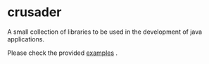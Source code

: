 # crusader

A small collection of libraries to be used in the development of java applications. 

Please check the provided [examples](./examples) .